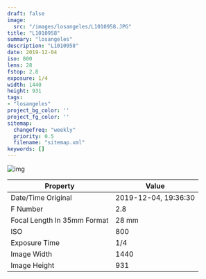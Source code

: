 ```yaml
---
draft: false
image:
  src: "/images/losangeles/L1010958.JPG"
title: "L1010958"
summary: "losangeles"
description: "L1010958"
date: 2019-12-04
iso: 800
lens: 28
fstop: 2.8
exposure: 1/4
width: 1440
height: 931
tags:
- "losangeles"
project_bg_color: ''
project_fg_color: ''
sitemap:
  changefreq: "weekly"
  priority: 0.5
  filename: "sitemap.xml"
keywords: []
---
```


![img](/images/losangeles/L1010958.JPG)


Property | Value
---------|------
Date/Time Original              | 2019-12-04, 19:36:30
F Number                        | 2.8
Focal Length In 35mm Format     | 28 mm
ISO                             | 800
Exposure Time                   | 1/4
Image Width                     | 1440
Image Height                    | 931
